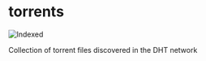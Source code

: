 torrents 
========
![Indexed](https://img.shields.io/badge/indexed-227553-blue)

Collection of torrent files discovered in the DHT network
